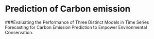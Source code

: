# Prediction of Carbon emission 

###Evaluating the Performance of Three Distinct Models in Time Series Forecasting for Carbon Emission Prediction to Empower Environmental Conservation.
